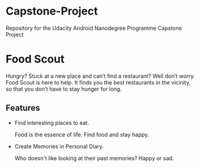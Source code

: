 # Capstone-Project
Repository for the Udacity Android Nanodegree Programme Capstone Project

# Food Scout

Hungry? Stuck at a new place and can’t find a restaurant? Well don’t worry. Food Scout is here to help. It finds you the best restaurants in the vicinity, so that you don’t have to stay hunger for long.

## Features
* Find interesting places to eat.
  <p>
    Food is the essence of life.  Find food and stay happy.
  </p>
* Create Memories in Personal Diary.
  <p>
    Who doesn't like looking at their past memories? Happy or sad.
  </p>

  
